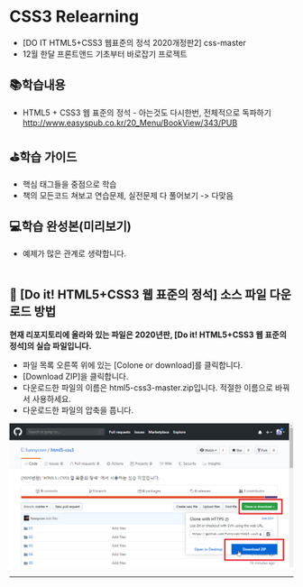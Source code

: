 # CSS3 Relearning
- [DO IT HTML5+CSS3 웹표준의 정석 2020개정판2] css-master
- 12월 한달 프론트앤드 기초부터 바로잡기 프로젝트

## 📚학습내용
- HTML5 + CSS3 웹 표준의 정석 - 아는것도 다시한번, 전체적으로 독파하기<br>
     http://www.easyspub.co.kr/20_Menu/BookView/343/PUB

## ⛳학습 가이드
- 핵심 태그들을 중점으로 학습
- 책의 모든코드 쳐보고 연습문제, 실전문제 다 풀어보기 -> 다맞음


## 💻학습 완성본(미리보기)
- 예제가 많은 관계로 생략합니다.<br><br>

🔽 [Do it! HTML5+CSS3 웹 표준의 정석] 소스 파일 다운로드 방법
---------------------------------------------

**현재 리포지토리에 올라와 있는 파일은 2020년판,  [Do it! HTML5+CSS3 웹 표준의 정석]의 실습 파일입니다.** 

-  파일 목록 오른쪽 위에 있는 [Colone or download]를 클릭합니다.
-  [Download ZIP]을 클릭합니다.
-  다운로드한 파일의 이름은 html5-css3-master.zip입니다. 적절한 이름으로 바꿔서 사용하세요.
-  다운로드한 파일의 압축을 풉니다. 

![](images/download.png)

----------------------------------------------
